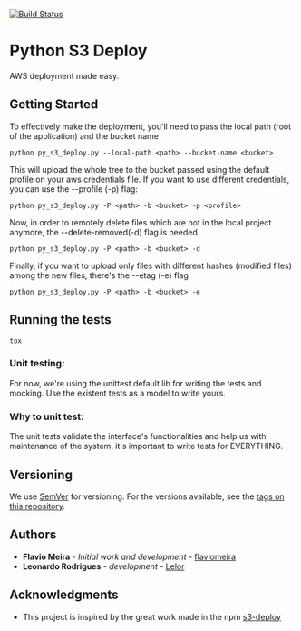 [![Build Status](https://travis-ci.org/flaviomeira/py_s3_deploy.svg?branch=master)](https://travis-ci.org/flaviomeira/py_s3_deploy)
# Python S3 Deploy

AWS deployment made easy.

## Getting Started

To effectively make the deployment, you'll need to pass the local path (root of the application) and the bucket name

```
python py_s3_deploy.py --local-path <path> --bucket-name <bucket>
```

This will upload the whole tree to the bucket passed using the default profile on your aws credentials file.
If you want to use different credentials, you can use the --profile (-p) flag:

```
python py_s3_deploy.py -P <path> -b <bucket> -p <profile>
```

Now, in order to remotely delete files which are not in the local project anymore, the --delete-removed(-d) flag is needed

```
python py_s3_deploy.py -P <path> -b <bucket> -d
```

Finally, if you want to upload only files with different hashes (modified files) among the new files, there's the --etag (-e) flag

```
python py_s3_deploy.py -P <path> -b <bucket> -e
```

## Running the tests

```
tox
```

### Unit testing:

For now, we're using the unittest default lib for writing the tests and mocking.
Use the existent tests as a model to write yours.

### Why to unit test:

The unit tests validate the interface's functionalities and help us with maintenance of the system, it's important to write tests for EVERYTHING.

## Versioning

We use [SemVer](http://semver.org/) for versioning. For the versions available, see the [tags on this repository](https://github.com/flaviomeira/py_s3_deploy/tags). 

## Authors

* **Flavio Meira** - *Initial work and development* - [flaviomeira](https://github.com/flaviomeira)
* **Leonardo Rodrigues** - *development* - [Lelor](https://github.com/Lelor)

## Acknowledgments
* This project is inspired by the great work made in the npm [s3-deploy](https://www.npmjs.com/package/s3-deploy)
